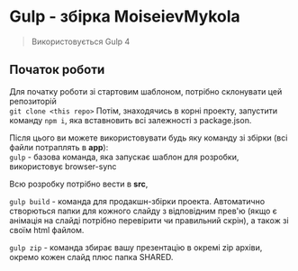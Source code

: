 # Gulp - збірка MoiseievMykola

> Використовується Gulp 4

## Початок роботи

Для початку роботи зі стартовим шаблоном, потрібно склонувати цей репозиторій<br>
`git clone <this repo>`
Потім, знаходячись в корні проекту, запустити команду `npm i`, яка вставновить всі залежності з package.json.

Після цього ви можете використовувати будь яку команду зі збірки (всі файли потраплять в **app**): <br>
`gulp` - базова команда, яка запускає шаблон для розробки, використовує browser-sync

Всю розробку потрібно вести в **src**,

`gulp build` - команда для продакшн-збірки проекта. Автоматично створються папки для кожного слайду з
відповідним прев'ю (якщо є анімація на слайді потрібно перевірити чи правильний скрін), а також зі своїм html файлом.

`gulp zip` - команда збирає вашу презентацію в окремі zip архіви, окремо кожен слайд плюс папка SHARED.
